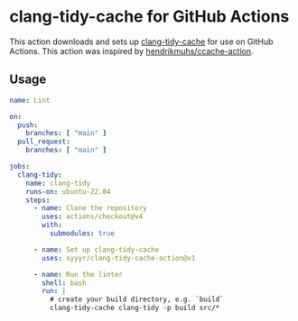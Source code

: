 # clang-tidy-cache for GitHub Actions
This action downloads and sets up [clang-tidy-cache](https://github.com/matus-chochlik/ctcache) for use on GitHub Actions. This action was inspired by [hendrikmuhs/ccache-action](https://github.com/hendrikmuhs/ccache-action).

## Usage
```yaml
name: Lint

on:
  push:
    branches: [ "main" ]
  pull_request:
    branches: [ "main" ]

jobs:
  clang-tidy:
    name: clang-tidy
    runs-on: ubuntu-22.04
    steps:
      - name: Clone the repository
        uses: actions/checkout@v4
        with:
          submodules: true

      - name: Set up clang-tidy-cache
        uses: syyyr/clang-tidy-cache-action@v1

      - name: Run the linter
        shell: bash
        run: |
          # create your build directory, e.g. `build`
          clang-tidy-cache clang-tidy -p build src/*
```
